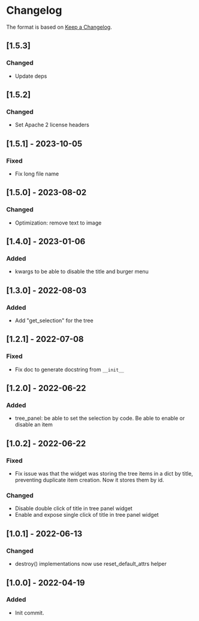 # Changelog

The format is based on [Keep a Changelog](https://keepachangelog.com/en/1.0.0/).

## [1.5.3]
### Changed
- Update deps

## [1.5.2]
### Changed
- Set Apache 2 license headers

## [1.5.1] - 2023-10-05
### Fixed
- Fix long file name

## [1.5.0] - 2023-08-02
### Changed
- Optimization: remove text to image

## [1.4.0] - 2023-01-06
### Added
- kwargs to be able to disable the title and burger menu

## [1.3.0] - 2022-08-03
### Added
- Add "get_selection" for the tree

## [1.2.1] - 2022-07-08
### Fixed
- Fix doc to generate docstring from `__init__`

## [1.2.0] - 2022-06-22
### Added
- tree_panel: be able to set the selection by code. Be able to enable or disable an item

## [1.0.2] - 2022-06-22
### Fixed
- Fix issue was that the widget was storing the tree items in a dict by title, preventing duplicate item creation. Now it stores them by id.

### Changed
- Disable double click of title in tree panel widget
- Enable and expose single click of title in tree panel widget

## [1.0.1] - 2022-06-13
### Changed
- destroy() implementations now use reset_default_attrs helper

## [1.0.0] - 2022-04-19
### Added
- Init commit.
